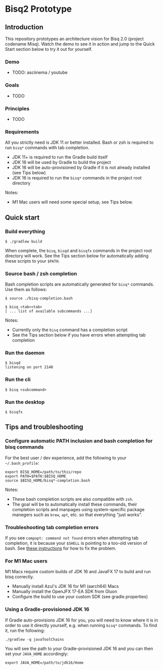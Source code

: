 # Bisq2 Prototype

## Introduction

This repository prototypes an architecture vision for Bisq 2.0 (project codename Misq). Watch the demo to see it in action and jump to the Quick Start section below to try it out for yourself.

### Demo

- TODO: asciinema / youtube

### Goals

- TODO

### Principles

- TODO

### Requirements

All you strictly need is JDK 11 or better installed. Bash or zsh is required to run `bisq*` commands with tab completion.

- JDK 11+ is required to run the Gradle build itself
- JDK 16 will be used by Gradle to build the project
- JDK 16 will be auto-provisioned by Gradle if it is not already installed (see Tips below)
- JDK 16 is required to run the `bisq*` commands in the project root directory

Notes:

 - M1 Mac users will need some special setup, see Tips below.


## Quick start

### Build everything

    $ ./gradlew build

When complete, the `bisq`, `bisqd` and `bisqfx` commands in the project root directory will work. See the Tips section below for automatically adding these scripts to your `$PATH`.

### Source bash / zsh completion

Bash completion scripts are automatically generated for `bisq*` commands. Use them as follows:

    $ source ./bisq-completion.bash

    $ bisq <tab><tab>
    [ ... list of available subcommands ...]

Notes:

 - Currently only the `bisq` command has a completion script
 - See the Tips section below if you have errors when attempting tab completion

### Run the daemon

    $ bisqd
    listening on port 2140

### Run the cli

    $ bisq <subcommand>

### Run the desktop

    $ bisqfx


## Tips and troubleshooting

### Configure automatic PATH inclusion and bash completion for bisq commands

For the best user / dev experience, add the following to your `~/.bash_profile`:

    export BISQ_HOME=/path/to/this/repo
    export PATH=$PATH:$BISQ_HOME
    source $BISQ_HOME/bisq*-completion.bash

Notes:

 - These bash completion scripts are also compatible with `zsh`.
 - The goal will be to automatically install these commands, their completion scripts and manpages using system-specific package manegers such as `brew`, `apt`, etc. so that everything "just works".

### Troubleshooting tab completion errors

If you see `compopt: command not found` errors when attempting tab completion, it is because your `$SHELL` is pointing to a too-old version of bash. See [these instructions](https://github.com/Homebrew/homebrew-core/issues/18679#issuecomment-385442300) for how to fix the problem.

### For M1 Mac users

M1 Macs require custom builds of JDK 16 and JavaFX 17 to build and run bisq correctly.

 - Manually install Azul's JDK 16 for M1 (aarch64) Macs
 - Manually install the OpenJFX 17-EA SDK from Gluon
 - Configure the build to use your custom SDK (see gradle.properties)

### Using a Gradle-provisioned JDK 16

If Gradle auto-provisions JDK 16 for you, you will need to know where it is in order to use it directly yourself, e.g. when running `bisq*` commands. To find it, run the following:

    ./gradlew -q javaToolChains

You will see the path to your Gradle-provisioned JDK 16 and you can then set your `JAVA_HOME` accordingly:

    export JAVA_HOME=/path/to/jdk16/Home
